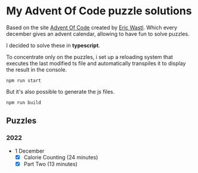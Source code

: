 # My Advent Of Code puzzle solutions

Based on the site [Advent Of Code](https://adventofcode.com/) created by [Eric Wastl](https://github.com/topaz).
Which every december gives an advent calendar, allowing to have fun to solve puzzles.

I decided to solve these in **typescript**.

To concentrate only on the puzzles, i set up a reloading system that executes the last modified ts file and automatically transpiles it to display the result in the console.

    npm run start

But it's also possible to generate the js files.

    npm run build


## Puzzles

### 2022
 - 1 December
	 - [x] Calorie Counting (24 minutes)
	 - [x] Part Two (13 minutes)
